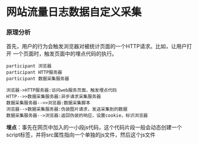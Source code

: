 # 网站流量日志数据自定义采集

### 原理分析

首先，用户的行为会触发浏览器对被统计页面的一个HTTP请求。比如，让用户打开
一个页面时，触发页面中的埋点代码的执行。

```sequence
participant 浏览器
participant HTTP服务器
participant 数据采集服务器

浏览器->HTTP服务器:访问web服务页面，触发埋点代码
HTTP-->>数据采集服务器:异步请求采集服务器
数据采集服务器-->>浏览器:数据采集脚本
浏览器-->数据采集服务器:伪装图片请求，发送采集到的数据
数据采集服务器-->浏览器:返回伪装的响应，设置cookie，标识浏览器
```

**埋点**：事先在网页中加入的一小段js代码，这个代码片段一般会动态创建一个
script标签，并将src属性指向一个单独的js文件，然后这个js文件
































